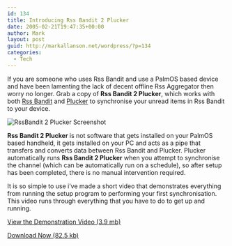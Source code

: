 ```yaml
---
id: 134
title: Introducing Rss Bandit 2 Plucker
date: 2005-02-21T19:47:35+00:00
author: Mark
layout: post
guid: http://markallanson.net/wordpress/?p=134
categories:
  - Tech
---
```

If you are someone who uses Rss Bandit and use a PalmOS based device and have been lamenting the lack of decent offline Rss Aggregator then worry no longer. Grab a copy of **Rss Bandit 2 Plucker**, which works with both [Rss Bandit](http://www.rssbandit.org/ "Rss Bandit Website") and [Plucker](http://www.plkr.org "Plucker Website") to synchronise your unread items in Rss Bandit to your device.

<div>
  <img align="middle" alt="RssBandit 2 Plucker Screenshot" title="RssBandit 2 Plucker Screenshot" src="http://markallanson.net/images/weblog/RssBandit2Plucker.png" />
</div>

**Rss Bandit 2 Plucker** is not software that gets installed on your PalmOS based handheld, it gets installed on your PC and acts as a pipe that transfers and converts data between Rss Bandit and Plucker. Plucker automatically runs **Rss Bandit 2 Plucker** when you attempt to synchronise the channel (which can be automatically run on a schedule), so after setup has been completed, there is no manual intervention required.

It is so simple to use i&#8217;ve made a short video that demonstrates everything from running the setup program to performing your first synchronisation. This video runs through everything that you have to do to get up and running.

[View the Demonstration Video (3.9 mb)](http://markallanson.net/tracker/down.pl?ID=4 "RssBandit 2 Plucker Demonstration Video")
  
[Download Now (82.5 kb)](http://markallanson.net/tracker/down.pl?ID=5 "RssBandit 2 Plucker Installer")
